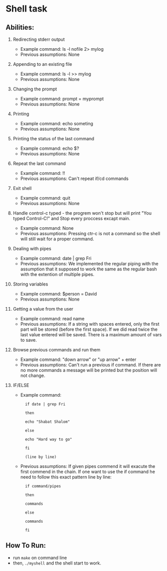 # Shell task


## Abilities:

1. Redirecting stderr output
      * Example command: ls -l nofile 2> mylog
      * Previous assumptions: None

2. Appending to an existing file
      * Example command: ls -l >> mylog
      * Previous assumptions: None

3. Changing the prompt
      * Example command: prompt = myprompt
      * Previous assumptions: None

4. Printing
      * Example command: echo someting
      * Previous assumptions: None

5. Printing the status of the last command
      * Example command: echo $?
      * Previous assumptions: None

6. Repeat the last command
      * Example command: !!
      * Previous assumptions: Can't repeat if/cd commands

7. Exit shell
      * Example command: quit
      * Previous assumptions: None

8. Handle control-c typed - the progrem won't stop but will print "You typed Control-C!" and Stop every proccess excapt main.
      * Example command: None
      * Previous assumptions: Pressing ctr-c is not a command so the shell will still wait for a proper command.

9. Dealing with pipes
      * Example command: date | grep Fri
      * Previous assumptions: We implemented the regular piping with the assumption that it supposed to work the same as the regular bash with the extention of multiple pipes.

10. Storing variables
      * Example command: $person = David
      * Previous assumptions: None

11. Getting a value from the user
      * Example command: read name
      * Previous assumptions: If a string with spaces entered, only the first part will be stored (before the first space). If we did read twice the last value entered will be saved. There is a maximum amount of vars to save.

12. Browse previous commands and run them
      * Example command: "down arrow" or "up arrow" + enter
      * Previous assumptions: Can't run a previous if command. If there are no more commands a message will be printed but the position will not change.

13. IF/ELSE
      * Example command:
      
              if date | grep Fri

              then

              echo "Shabat Shalom"

              else

              echo "Hard way to go"

              fi

              (line by line)

      * Previous assumptions: If given pipes commend it will exacute the first commend in the chain. If one want to use the if command he need to follow this exact pattern line by line:

              if command/pipes

              then

              commands

              else

              commands

              fi



## How To Run:
 * run `make` on command line
 * then, `./myshell` and the shell start to work.
